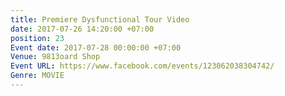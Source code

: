 ```yaml
---
title: Premiere Dysfunctional Tour Video
date: 2017-07-26 14:20:00 +07:00
position: 23
Event date: 2017-07-28 00:00:00 +07:00
Venue: 9813oard Shop
Event URL: https://www.facebook.com/events/123062038304742/
Genre: MOVIE
---
```


